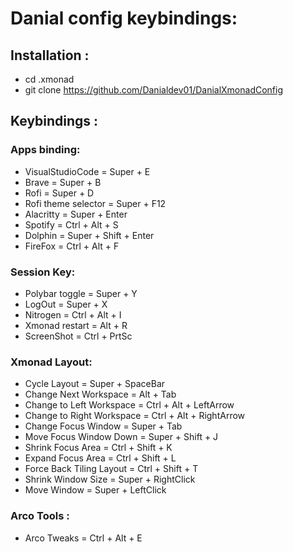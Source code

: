# Danial config keybindings:

## Installation :
- cd .xmonad
- git clone https://github.com/Danialdev01/DanialXmonadConfig

## Keybindings :

### Apps binding:

- VisualStudioCode = Super + E
- Brave = Super + B 
- Rofi = Super + D
- Rofi theme selector = Super + F12
- Alacritty = Super + Enter
- Spotify = Ctrl + Alt + S
- Dolphin = Super + Shift + Enter
- FireFox = Ctrl + Alt + F

### Session Key:
- Polybar toggle = Super + Y
- LogOut = Super + X
- Nitrogen = Ctrl + Alt + I
- Xmonad restart = Alt + R
- ScreenShot = Ctrl + PrtSc

### Xmonad Layout:
- Cycle Layout = Super + SpaceBar
- Change Next Workspace = Alt + Tab
- Change to Left Workspace = Ctrl + Alt + LeftArrow
- Change to Right Workspace = Ctrl + Alt + RightArrow
- Change Focus Window = Super + Tab
- Move Focus Window Down = Super + Shift + J 
- Shrink Focus Area = Ctrl + Shift + K
- Expand Focus Area = Ctrl + Shift + L
- Force Back Tiling Layout = Ctrl + Shift + T
- Shrink Window Size = Super + RightClick
- Move Window = Super + LeftClick

### Arco Tools :
- Arco Tweaks = Ctrl + Alt + E
